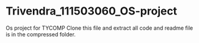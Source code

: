 # Trivendra_111503060_OS-project
Os project for TYCOMP
Clone this file and extract all code and readme file is in the compressed folder. 
